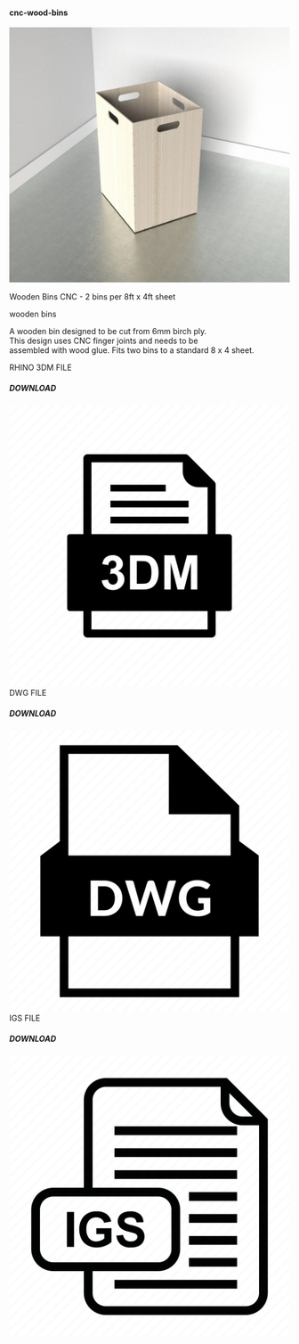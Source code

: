 #### cnc-wood-bins

![](fiinished_image_wooden_bin.jpg)

Wooden Bins CNC  - 2 bins per 8ft x 4ft sheet

wooden bins 

A wooden bin designed to be cut from 6mm birch ply.<br> 
This design uses CNC finger joints and needs to be <br>
assembled with wood glue. Fits two bins to a standard 8 x 4 sheet.

RHINO 3DM FILE
##### DOWNLOAD
[![Download](3dm_icon.png?raw=true "3DM file")](bins-cut-ready.3dm?raw=true "3dm")
DWG FILE
##### DOWNLOAD
[![Download](dwg_icon.png?raw=true "DWG file")](bins-cut-ready.dwg?raw=true "dwg")
IGS FILE
##### DOWNLOAD
[![Download](igs_icon.png?raw=true "IGS file")](bins-cut-ready.dwg?raw=true "igs")


